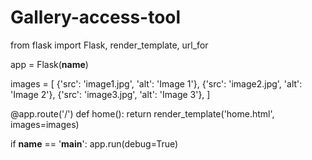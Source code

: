 # Gallery-access-tool
from flask import Flask, render_template, url_for

app = Flask(__name__)

images = [
    {'src': 'image1.jpg', 'alt': 'Image 1'},
    {'src': 'image2.jpg', 'alt': 'Image 2'},
    {'src': 'image3.jpg', 'alt': 'Image 3'},
]

@app.route('/')
def home():
    return render_template('home.html', images=images)

if __name__ == '__main__':
    app.run(debug=True)
